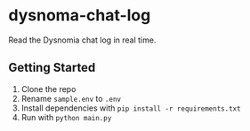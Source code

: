 # dysnoma-chat-log

Read the Dysnomia chat log in real time.

## Getting Started

1. Clone the repo
2. Rename `sample.env` to `.env`
3. Install dependencies with `pip install -r requirements.txt`
4. Run with `python main.py`